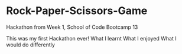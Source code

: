 # Rock-Paper-Scissors-Game
Hackathon from Week 1, School of Code Bootcamp 13

This was my first Hackathon ever!
What I learnt
What I enjoyed
What I would do differently